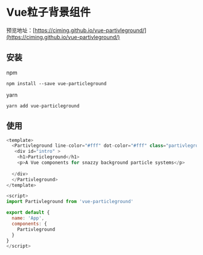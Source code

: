 # Vue粒子背景组件

预览地址：[https://ciming.github.io/vue-partivleground/](https://ciming.github.io/vue-partivleground/)

## 安装
npm
```
npm install --save vue-particleground
```
yarn

```
yarn add vue-particleground
```

## 使用

```javascript
<template>
  <Partivleground line-color="#fff" dot-color="#fff" class="partivleground">
   <div id="intro" >
    <h1>Particleground</h1>
    <p>A Vue components for snazzy background particle systems</p>
   
  </div>
  </Partivleground>
</template>

<script>
import Partivleground from 'vue-particleground'

export default {
  name: 'App',
  components: {
    Partivleground
  }
}
</script>

```